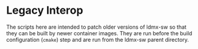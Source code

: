 # Legacy Interop
The scripts here are intended to patch older versions of ldmx-sw
so that they can be built by newer container images. They are
run before the build configuration (`cmake`) step and are run
from the ldmx-sw parent directory.
